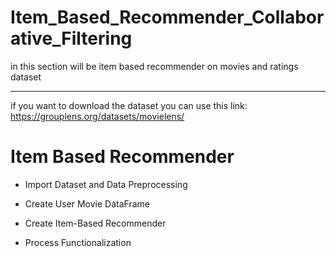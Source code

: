 # Item_Based_Recommender_Collaborative_Filtering
in this section will be item based recommender on movies and ratings dataset

_______________

if you want to download the dataset you can use this link: https://grouplens.org/datasets/movielens/

# Item Based Recommender

* Import Dataset and Data Preprocessing

* Create User Movie DataFrame

* Create Item-Based Recommender

* Process Functionalization
